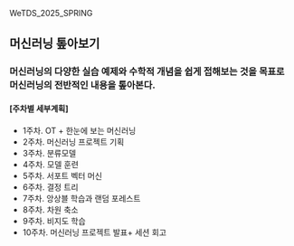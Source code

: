 WeTDS_2025_SPRING




## 머신러닝 톺아보기

### 머신러닝의 다양한 실습 예제와 수학적 개념을 쉽게 접해보는 것을 목표로 머신러닝의 전반적인 내용을 톺아본다.

#### [주차별 세부계획]
- 1주차. OT + 한눈에 보는 머신러닝
- 2주차. 머신러닝 프로젝트 기획
- 3주차. 분류모델
- 4주차. 모델 훈련
- 5주차. 서포트 벡터 머신
- 6주차. 결정 트리
- 7주차. 앙상블 학습과 랜덤 포레스트
- 8주차. 차원 축소
- 9주차. 비지도 학습
- 10주차. 머신러닝 프로젝트 발표+ 세션 회고

